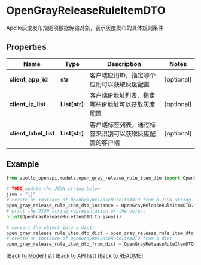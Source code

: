 # OpenGrayReleaseRuleItemDTO

Apollo灰度发布规则项数据传输对象，表示灰度发布的具体规则条件

## Properties

Name | Type | Description | Notes
------------ | ------------- | ------------- | -------------
**client_app_id** | **str** | 客户端应用ID，指定哪个应用可以获取灰度配置 | [optional] 
**client_ip_list** | **List[str]** | 客户端IP地址列表，指定哪些IP地址可以获取灰度配置 | [optional] 
**client_label_list** | **List[str]** | 客户端标签列表，通过标签来识别可以获取灰度配置的客户端 | [optional] 

## Example

```python
from apollo_openapi.models.open_gray_release_rule_item_dto import OpenGrayReleaseRuleItemDTO

# TODO update the JSON string below
json = "{}"
# create an instance of OpenGrayReleaseRuleItemDTO from a JSON string
open_gray_release_rule_item_dto_instance = OpenGrayReleaseRuleItemDTO.from_json(json)
# print the JSON string representation of the object
print(OpenGrayReleaseRuleItemDTO.to_json())

# convert the object into a dict
open_gray_release_rule_item_dto_dict = open_gray_release_rule_item_dto_instance.to_dict()
# create an instance of OpenGrayReleaseRuleItemDTO from a dict
open_gray_release_rule_item_dto_from_dict = OpenGrayReleaseRuleItemDTO.from_dict(open_gray_release_rule_item_dto_dict)
```
[[Back to Model list]](../README.md#documentation-for-models) [[Back to API list]](../README.md#documentation-for-api-endpoints) [[Back to README]](../README.md)


